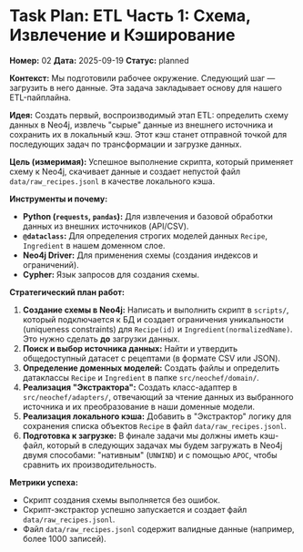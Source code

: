 # Task Plan: ETL Часть 1: Схема, Извлечение и Кэширование
**Номер:** 02
**Дата:** 2025-09-19
**Статус:** planned

**Контекст:** Мы подготовили рабочее окружение. Следующий шаг — загрузить в него данные. Эта задача закладывает основу для нашего ETL-пайплайна.

**Идея:** Создать первый, воспроизводимый этап ETL: определить схему данных в Neo4j, извлечь "сырые" данные из внешнего источника и сохранить их в локальный кэш. Этот кэш станет отправной точкой для последующих задач по трансформации и загрузке данных.

**Цель (измеримая):** Успешное выполнение скрипта, который применяет схему к Neo4j, скачивает данные и создает непустой файл `data/raw_recipes.jsonl` в качестве локального кэша.

**Инструменты и почему:**
- **Python (`requests`, `pandas`):** Для извлечения и базовой обработки данных из внешних источников (API/CSV).
- **`@dataclass`:** Для определения строгих моделей данных `Recipe`, `Ingredient` в нашем доменном слое.
- **Neo4j Driver:** Для применения схемы (создания индексов и ограничений).
- **Cypher:** Язык запросов для создания схемы.

**Стратегический план работ:**
1.  **Создание схемы в Neo4j:** Написать и выполнить скрипт в `scripts/`, который подключается к БД и создает ограничения уникальности (uniqueness constraints) для `Recipe(id)` и `Ingredient(normalizedName)`. Это нужно сделать **до** загрузки данных.
2.  **Поиск и выбор источника данных:** Найти и утвердить общедоступный датасет с рецептами (в формате CSV или JSON).
3.  **Определение доменных моделей:** Создать файлы и определить датаклассы `Recipe` и `Ingredient` в папке `src/neochef/domain/`.
4.  **Реализация "Экстрактора":** Создать класс-адаптер в `src/neochef/adapters/`, отвечающий за чтение данных из выбранного источника и их преобразование в наши доменные модели.
5.  **Реализация локального кэша:** Добавить в "Экстрактор" логику для сохранения списка объектов `Recipe` в файл `data/raw_recipes.jsonl`.
6.  **Подготовка к загрузке:** В финале задачи мы должны иметь кэш-файл, который в следующих задачах мы будем загружать в Neo4j двумя способами: "нативным" (`UNWIND`) и с помощью `APOC`, чтобы сравнить их производительность.

**Метрики успеха:**
- Скрипт создания схемы выполняется без ошибок.
- Скрипт-экстрактор успешно запускается и создает файл `data/raw_recipes.jsonl`.
- Файл `data/raw_recipes.jsonl` содержит валидные данные (например, более 1000 записей).